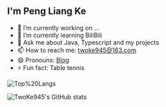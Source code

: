 ## I'm Peng Liang Ke

- 🔭 I’m currently working on ...
- 🌱 I’m currently learning BiliBili
- 💬 Ask me about Java, Typescript and my projects
- 📫 How to reach me: [twoke945@163.com](twoke945@163.com)
- 😄 Pronouns: [Blog](https://twoke.gitee.io/blog/)
- ⚡ Fun fact: Table tennis

![Top%20Langs](https://github-readme-stats.vercel.app/api/top-langs/?username=TwoKe945&layout=compact)

![TwoKe945's GitHub stats](https://github-readme-stats.vercel.app/api?username=TwoKe945&show_icons=true)
